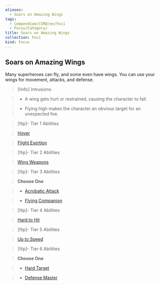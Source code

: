 ```yaml
---
aliases:
  - Soars on Amazing Wings
tags:
  - Compendium/CSRD/en/Foci
  - Focus/Category/
title: Soars on Amazing Wings
collection: Foci
kind: Focus
---
```

## Soars on Amazing Wings    
Many superheroes can fly, and some even have wings. You can use your wings for movement, attacks, and defense.    
  
>[!info] Intrusions    
>- A wing gets hurt or restrained, causing the character to fall.    
>- Flying high makes the character an obvious target for an unexpected foe.    
  
  
>[!tip]- Tier 1 Abilities    
> [Hover](Hover.md)    
> [Flight Exertion](Flight-Exertion.md)    
  
  
>[!tip]- Tier 2 Abilities    
> [Wing Weapons](Wing-Weapons.md)    
  
  
>[!tip]- Tier 3 Abilities    
> **Choose One**    
>- [Acrobatic Attack](Witch-Bane.md)    
>- [Flying Companion](Flying-Companion.md)    
  
  
>[!tip]- Tier 4 Abilities    
> [Hard to Hit](Hard-to-Hit.md)    
  
  
>[!tip]- Tier 5 Abilities    
> [Up to Speed](Up-to-Speed.md)    
  
  
>[!tip]- Tier 6 Abilities    
> **Choose One**    
>- [Hard Target](Hard-Target.md)    
>- [Defense Master](Defense-Master.md)